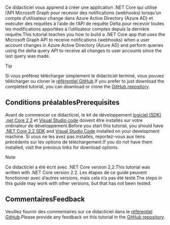 <!-- markdownlint-disable MD002 MD041 -->

<span data-ttu-id="1b0bb-101">Ce didacticiel vous apprend à créer une application .NET Core qui utilise l’API Microsoft Graph pour recevoir des notifications (webhooks) lorsqu’un compte d’utilisateur change dans Azure Active Directory (Azure AD) et exécuter des requêtes à l’aide de l’API de requête Delta pour recevoir toutes les modifications apportées à l’utilisateur comptes depuis la dernière requête.</span><span class="sxs-lookup"><span data-stu-id="1b0bb-101">This tutorial teaches you how to build a .NET Core app that uses the Microsoft Graph API to receive notifications (webhooks) when a user account changes in Azure Active Directory (Azure AD) and perform queries using the delta query API to receive all changes to user accounts since the last query was made.</span></span>

> [!TIP]
> <span data-ttu-id="1b0bb-102">Si vous préférez télécharger simplement le didacticiel terminé, vous pouvez télécharger ou cloner le [référentiel GitHub](https://github.com/microsoftgraph/msgraph-training-changenotifications).</span><span class="sxs-lookup"><span data-stu-id="1b0bb-102">If you prefer to just download the completed tutorial, you can download or clone the [GitHub repository](https://github.com/microsoftgraph/msgraph-training-changenotifications).</span></span>

## <a name="prerequisites"></a><span data-ttu-id="1b0bb-103">Conditions préalables</span><span class="sxs-lookup"><span data-stu-id="1b0bb-103">Prerequisites</span></span>

<span data-ttu-id="1b0bb-104">Avant de commencer ce didacticiel, le kit de développement [logiciel (SDK) .net Core 2,2](https://dotnet.microsoft.com/download) et [Visual Studio code](https://code.visualstudio.com/) doivent être installés sur votre ordinateur de développement.</span><span class="sxs-lookup"><span data-stu-id="1b0bb-104">Before you start this tutorial, you should have [.NET Core 2.2 SDK](https://dotnet.microsoft.com/download) and [Visual Studio Code](https://code.visualstudio.com/) installed on your development machine.</span></span> <span data-ttu-id="1b0bb-105">Si vous ne les avez pas installés, reportez-vous aux liens précédents sur les options de téléchargement.</span><span class="sxs-lookup"><span data-stu-id="1b0bb-105">If you do not have them installed, visit the previous links for download options.</span></span>

> [!NOTE]
> <span data-ttu-id="1b0bb-106">Ce didacticiel a été écrit avec .NET Core version 2,2.</span><span class="sxs-lookup"><span data-stu-id="1b0bb-106">This tutorial was written with .NET Core version 2.2.</span></span> <span data-ttu-id="1b0bb-107">Les étapes de ce guide peuvent fonctionner avec d’autres versions, mais cela n’a pas été testé.</span><span class="sxs-lookup"><span data-stu-id="1b0bb-107">The steps in this guide may work with other versions, but that has not been tested.</span></span>

## <a name="feedback"></a><span data-ttu-id="1b0bb-108">Commentaires</span><span class="sxs-lookup"><span data-stu-id="1b0bb-108">Feedback</span></span>

<span data-ttu-id="1b0bb-109">Veuillez fournir des commentaires sur ce didacticiel dans le [référentiel GitHub](https://github.com/microsoftgraph/msgraph-training-changenotifications).</span><span class="sxs-lookup"><span data-stu-id="1b0bb-109">Please provide any feedback on this tutorial in the [GitHub repository](https://github.com/microsoftgraph/msgraph-training-changenotifications).</span></span>